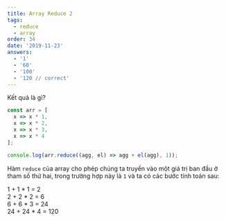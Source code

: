 ```yaml
---
title: Array Reduce 2
tags:
  - reduce
  - array
order: 34
date: '2019-11-23'
answers:
  - '1'
  - '60'
  - '100'
  - '120 // correct'
---
```


Kết quả là gì?

```javascript
const arr = [
  x => x * 1,
  x => x * 2,
  x => x * 3,
  x => x * 4
];

console.log(arr.reduce((agg, el) => agg + el(agg), 1));
```

<!-- explanation -->

Hàm `reduce` của array cho phép chúng ta truyền vào một giá trị ban đầu ở tham số thứ hai, trong trường hợp này là `1` và ta có các bước tính toán sau:

1 + 1 \* 1 = 2<br />
2 + 2 \* 2 = 6<br />
6 + 6 \* 3 = 24<br />
24 + 24 \* 4 = 120
